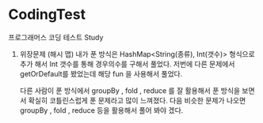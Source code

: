 # CodingTest
프로그래머스 코딩 테스트 Study

1. 위장문제 (해시 맵)
   내가 푼 방식은 HashMap<String(종류), Int(갯수)> 형식으로 추가 해서 Int 갯수를 통해 경우의수를 구해서 풀었다.
   저번에 다른 문제에서 getOrDefault를 봤었는데 해당 fun 을 사용해서 풀었다.
   
   다른 사람이 푼 방식에서 groupBy , fold , reduce 를 잘 활용해서 푼 방식을 보면서 확실히 코틀린스럽게 푼 문제라고 많이 느껴졌다.
   다음 비슷한 문제가 나오면 groupBy , fold , reduce 등을 활용해서 풀어 봐야 겠다.

